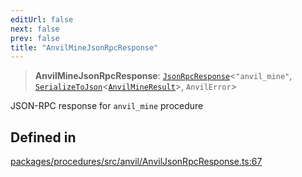 ```yaml
---
editUrl: false
next: false
prev: false
title: "AnvilMineJsonRpcResponse"
---
```


> **AnvilMineJsonRpcResponse**: [`JsonRpcResponse`](/reference/tevm/jsonrpc/type-aliases/jsonrpcresponse/)\<`"anvil_mine"`, [`SerializeToJson`](/reference/tevm/procedures/type-aliases/serializetojson/)\<[`AnvilMineResult`](/reference/tevm/actions/type-aliases/anvilmineresult/)\>, `AnvilError`\>

JSON-RPC response for `anvil_mine` procedure

## Defined in

[packages/procedures/src/anvil/AnvilJsonRpcResponse.ts:67](https://github.com/qbzzt/tevm-monorepo/blob/main/packages/procedures/src/anvil/AnvilJsonRpcResponse.ts#L67)
